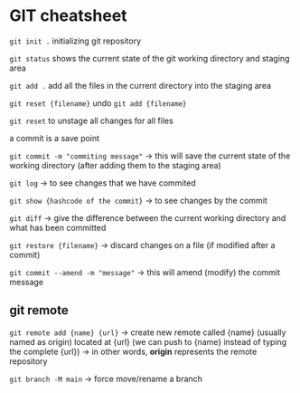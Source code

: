# GIT cheatsheet

`git init .` initializing git repository

`git status` shows the current state of the git working directory and staging area

`git add .` add all the files in the current directory into the staging area

`git reset {filename}` undo `git add {filename}`

`git reset` to unstage all changes for all files

a commit is a save point

`git commit -m "commiting message"`   -> this will save the current state of the working directory (after adding them to the staging area) 

`git log` -> to see changes that we have commited

`git show {hashcode of the commit}` -> to see changes by the commit

`git diff` -> give the difference between the current working directory and what has been committed

`git restore {filename}` -> discard changes on a file  (if modified after a commit)

`git commit --amend -m "message"` -> this will amend (modify) the commit message



## git remote

`git remote add {name} {url}`   -> create new remote called {name} (usually named as origin) located at {url} (we can push to {name} instead of typing the complete {url})  -> in other words, __origin__ represents the remote repository

`git branch -M main`    -> force move/rename a branch

